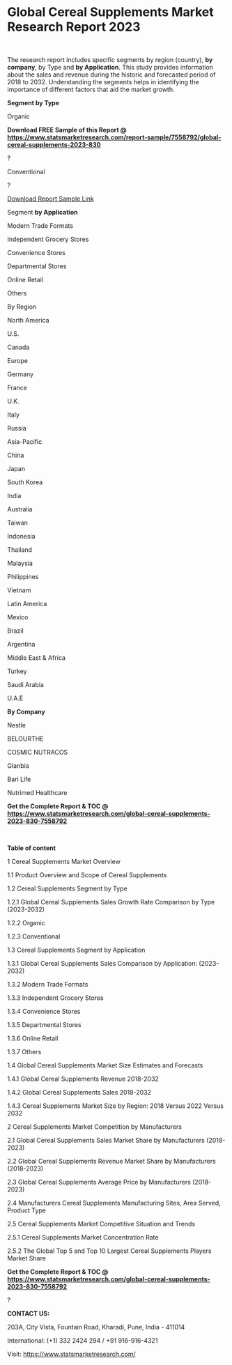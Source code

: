 <h1>Global Cereal Supplements Market Research Report 2023</h1><br/><p>The research report includes specific segments by region (country), <strong>by company</strong>, by Type and <strong>by Application</strong>. This study provides information about the sales and revenue during the historic and forecasted period of 2018 to 2032. Understanding the segments helps in identifying the importance of different factors that aid the market growth.</p>
 
 
 
 <p><strong>Segment by Type</strong></p>
 
 
 
 <p>Organic</p>
 
 
 
 <div><b>Download FREE Sample of this Report @ <a href="https://www.statsmarketresearch.com/download-free-sample/7558792/global-cereal-supplements-2023-830">https://www.statsmarketresearch.com/report-sample/7558792/global-cereal-supplements-2023-830</a></b></div>
 
 
 
 <p>? </p>
 
 
 
 <p>Conventional</p>
 
 
 
 <p>? </p>
 
 
 
 <p><a href="https://www.statsmarketresearch.com/download-free-sample/7558792/global-cereal-supplements-2023-830">Download Report Sample Link</a></p>
 
 
 
 <p>Segment <strong>by Application</strong></p>
 
 
 
 <p>Modern Trade Formats</p>
 
 
 
 <p>Independent Grocery Stores</p>
 
 
 
 <p>Convenience Stores</p>
 
 
 
 <p>Departmental Stores</p>
 
 
 
 <p>Online Retail</p>
 
 
 
 <p>Others</p>
 
 
 
 <p>By Region</p>
 
 
 
 <p>North America</p>
 
 
 
 <p>U.S.</p>
 
 
 
 <p>Canada</p>
 
 
 
 <p>Europe</p>
 
 
 
 <p>Germany</p>
 
 
 
 <p>France</p>
 
 
 
 <p>U.K.</p>
 
 
 
 <p>Italy</p>
 
 
 
 <p>Russia</p>
 
 
 
 <p>Asia-Pacific</p>
 
 
 
 <p>China</p>
 
 
 
 <p>Japan</p>
 
 
 
 <p>South Korea</p>
 
 
 
 <p>India</p>
 
 
 
 <p>Australia</p>
 
 
 
 <p>Taiwan</p>
 
 
 
 <p>Indonesia</p>
 
 
 
 <p>Thailand</p>
 
 
 
 <p>Malaysia</p>
 
 
 
 <p>Philippines</p>
 
 
 
 <p>Vietnam</p>
 
 
 
 <p>Latin America</p>
 
 
 
 <p>Mexico</p>
 
 
 
 <p>Brazil</p>
 
 
 
 <p>Argentina</p>
 
 
 
 <p>Middle East & Africa</p>
 
 
 
 <p>Turkey</p>
 
 
 
 <p>Saudi Arabia</p>
 
 
 
 <p>U.A.E</p>
 
 
 
 <p><strong>By Company</strong></p>
 
 
 
 <p>Nestle</p>
 
 
 
 <p>BELOURTHE</p>
 
 
 
 <p>COSMIC NUTRACOS</p>
 
 
 
 <p>Glanbia</p>
 
 
 
 <p>Bari Life</p>
 
 
 
 <p>Nutrimed Healthcare</p>
 
 
 
 <div><b>Get the Complete Report & TOC @ <a href="https://www.statsmarketresearch.com/global-cereal-supplements-2023-830-7558792">https://www.statsmarketresearch.com/global-cereal-supplements-2023-830-7558792</a></b></div>
 
 
 
 <p><br />
 
 <b>Table of content</b></p>
 
 
 
 <p>1 Cereal Supplements Market Overview<br />
 
 1.1 Product Overview and Scope of Cereal Supplements<br />
 
 1.2 Cereal Supplements Segment by Type<br />
 
 1.2.1 Global Cereal Supplements Sales Growth Rate Comparison by Type (2023-2032)<br />
 
 1.2.2 Organic<br />
 
 1.2.3 Conventional<br />
 
 1.3 Cereal Supplements Segment by Application<br />
 
 1.3.1 Global Cereal Supplements Sales Comparison by Application: (2023-2032)<br />
 
 1.3.2 Modern Trade Formats<br />
 
 1.3.3 Independent Grocery Stores<br />
 
 1.3.4 Convenience Stores<br />
 
 1.3.5 Departmental Stores<br />
 
 1.3.6 Online Retail<br />
 
 1.3.7 Others<br />
 
 1.4 Global Cereal Supplements Market Size Estimates and Forecasts<br />
 
 1.4.1 Global Cereal Supplements Revenue 2018-2032<br />
 
 1.4.2 Global Cereal Supplements Sales 2018-2032<br />
 
 1.4.3 Cereal Supplements Market Size by Region: 2018 Versus 2022 Versus 2032<br />
 
 2 Cereal Supplements Market Competition by Manufacturers<br />
 
 2.1 Global Cereal Supplements Sales Market Share by Manufacturers (2018-2023)<br />
 
 2.2 Global Cereal Supplements Revenue Market Share by Manufacturers (2018-2023)<br />
 
 2.3 Global Cereal Supplements Average Price by Manufacturers (2018-2023)<br />
 
 2.4 Manufacturers Cereal Supplements Manufacturing Sites, Area Served, Product Type<br />
 
 2.5 Cereal Supplements Market Competitive Situation and Trends<br />
 
 2.5.1 Cereal Supplements Market Concentration Rate<br />
 
 2.5.2 The Global Top 5 and Top 10 Largest Cereal Supplements Players Market Share</p>
 
 
 
 <div><b>Get the Complete Report & TOC @ <a href="https://www.statsmarketresearch.com/global-cereal-supplements-2023-830-7558792">https://www.statsmarketresearch.com/global-cereal-supplements-2023-830-7558792</a></b></div>
 
 
 
 <p>? </p>
 
 
 
 <p><b>CONTACT US:</b><br />
 
 203A, City Vista, Fountain Road, Kharadi, Pune, India - 411014<br />
 
 International: (+1) 332 2424 294 / +91 916-916-4321<br />
 
 Visit: <a href="https://www.statsmarketresearch.com/">https://www.statsmarketresearch.com/</a></p>